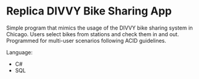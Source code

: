 # Replica DIVVY Bike Sharing App
Simple program that mimics the usage of the DIVVY bike sharing system in Chicago. Users select bikes from stations and check them in and out. Programmed for multi-user scenarios following ACID guidelines.

Language:
  - C#
  - SQL
